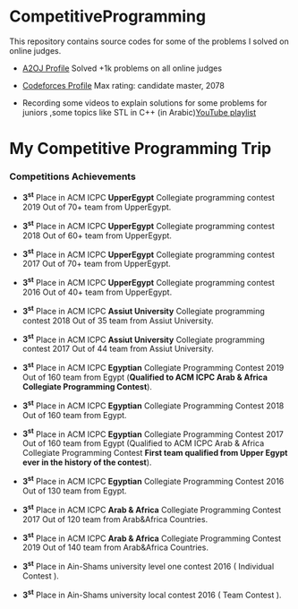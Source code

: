 # CompetitiveProgramming
This repository contains source codes for some of the problems I solved on online judges.
*  [A2OJ Profile](https://a2oj.com/profile?Username=hussien_egyptian) Solved +1k problems on all online judges

*  [Codeforces Profile](https://codeforces.com/profile/Hussien_Ibrahiem) Max rating: candidate master, 2078

*  Recording some videos to explain solutions for some problems for juniors ,some topics like STL in C++
 (in Arabic)[YouTube playlist](https://www.youtube.com/channel/UCCH8yNJMxFsfWq7hJ-Ag4gg?view_as=subscriber) 


# My Competitive Programming Trip

### Competitions Achievements

*  **3<sup>st</sup>** Place in ACM ICPC **UpperEgypt** Collegiate programming contest 2019 Out of 70+ team from UpperEgypt.

*  **3<sup>st</sup>** Place in ACM ICPC **UpperEgypt** Collegiate programming contest 2018 Out of 60+ team from UpperEgypt.

*  **3<sup>st</sup>** Place in ACM ICPC **UpperEgypt** Collegiate programming contest 2017 Out of 70+ team from UpperEgypt.

*  **3<sup>st</sup>** Place in ACM ICPC **UpperEgypt** Collegiate programming contest 2016 Out of 40+ team from UpperEgypt.

*  **3<sup>st</sup>** Place in ACM ICPC **Assiut University** Collegiate programming contest 2018 Out of 35 team from Assiut University.

*  **3<sup>st</sup>** Place in ACM ICPC **Assiut University** Collegiate programming contest 2017 Out of 44 team from Assiut University.

*  **3<sup>st</sup>** Place in ACM ICPC **Egyptian** Collegiate Programming Contest 2019 Out of 160 team from Egypt (**Qualified to ACM ICPC Arab & Africa Collegiate Programming Contest**).

*  **3<sup>st</sup>** Place in ACM ICPC **Egyptian** Collegiate Programming Contest 2018 Out of 160 team from Egypt.

*  **3<sup>st</sup>** Place in ACM ICPC **Egyptian** Collegiate Programming Contest 2017 Out of 160 team from Egypt (Qualified to ACM ICPC Arab & Africa Collegiate Programming Contest **First team qualified  from Upper Egypt ever in the history of the contest**).

*  **3<sup>st</sup>** Place in ACM ICPC **Egyptian** Collegiate Programming Contest 2016 Out of 130 team from Egypt.

*  **3<sup>st</sup>** Place in ACM ICPC **Arab & Africa** Collegiate Programming Contest 2017 Out of 120 team from Arab&Africa Countries.

*  **3<sup>st</sup>** Place in ACM ICPC **Arab & Africa** Collegiate Programming Contest 2019 Out of 140 team from Arab&Africa Countries.


*  **3<sup>st</sup>** Place in Ain-Shams university level one contest 2016 ( Individual Contest ).

*  **3<sup>st</sup>** Place in Ain-Shams university local contest 2016 ( Team Contest ).

